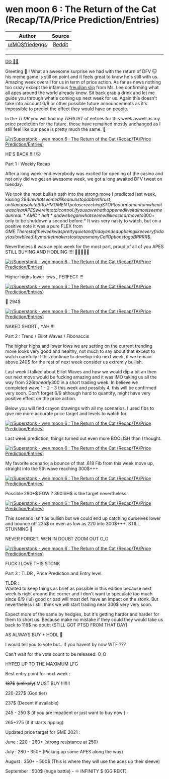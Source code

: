 wen moon 6 : The Return of the Cat (Recap/TA/Price Prediction/Entries)
======================================================================

| Author       | Source       | 
| :-------------: |:-------------:|
|  [u/MOSfriedeggs](https://www.reddit.com/user/MOSfriedeggs/) | [Reddit](https://www.reddit.com/r/Superstonk/comments/nt8tir/wen_moon_6_the_return_of_the_cat_recaptaprice/) | 

---

[DD 👨‍🔬](https://www.reddit.com/r/Superstonk/search?q=flair_name%3A%22DD%20%F0%9F%91%A8%E2%80%8D%F0%9F%94%AC%22&restrict_sr=1)

Greeting 🦍 ! What an awesome surprise we had with the return of DFV 🐱 his meme game is still on point and it feels great to know he's still with us. Amazing week overall for us in term of price action. As far as news nothing too crazy except the infamous [freudian slip](https://en.wikipedia.org/wiki/Freudian_slip) from Ms. Lee confirming what all apes around the world already knew. Sit back grab a drink and let me guide you through what's coming up next week for us. Again this doesn't take into account 6/9 or other possible future announcements as it's impossible to predict the effect they would have on people.

In the *TLDR* you will find my *TIERLIST* of entries for this week aswell as my price prediction for the future, those have remained mostly unchanged as I still feel like our pace is pretty much the same. 🚀

[![r/Superstonk - wen moon 6 : The Return of the Cat (Recap/TA/Price Prediction/Entries)](https://preview.redd.it/uzlpt3pmui371.png?width=328&format=png&auto=webp&s=41d8e16dafcc3aeb47d6ba014014ab42e283e5cf)](https://preview.redd.it/uzlpt3pmui371.png?width=328&format=png&auto=webp&s=41d8e16dafcc3aeb47d6ba014014ab42e283e5cf)

HE'S BACK !!!! 🐱

Part 1 : Weekly Recap

After a long week-end everybody was excited for opening of the casino and not only did we get an awesome week, we got a long awaited DFV tweet on tuesday.

We took the most bullish path into the strong move I predicted last week, kissing 294$ in what seemed like an unstopabble thrust , until an absolute BRUH MOMENT put a screeching STOP to our momentum when it was clear APES were in total control. If you saw what happened live it almost seemed unreal. *AMC* halt *and we began what seemed like a clear move to 300$+ only to be shutdown a second before.* It was very nasty to watch, but on a positive note it was a pure FLEX from $GME. The rest of the week was pretty quiet and friday ended up being like every friday (a slow bleed) by market makers to stop as many Call Options to go BRRRR$$.

Nevertheless it was an epic week for the most part, proud of all of you APES STILL BUYING AND HODLING !!!! 🚀🚀🚀🚀🚀

[![r/Superstonk - wen moon 6 : The Return of the Cat (Recap/TA/Price Prediction/Entries)](https://preview.redd.it/m4y6wlyevi371.png?width=1016&format=png&auto=webp&s=66ccf7ac1f0dba3defd622b8fdefd71e0cd9301c)](https://preview.redd.it/m4y6wlyevi371.png?width=1016&format=png&auto=webp&s=66ccf7ac1f0dba3defd622b8fdefd71e0cd9301c)

Higher highs lower lows , PERFECT !!!

[![r/Superstonk - wen moon 6 : The Return of the Cat (Recap/TA/Price Prediction/Entries)](https://preview.redd.it/jlbbs5ndvi371.png?width=174&format=png&auto=webp&s=abcc159f9ce630cf90d5ad0efe18210380b3678d)](https://preview.redd.it/jlbbs5ndvi371.png?width=174&format=png&auto=webp&s=abcc159f9ce630cf90d5ad0efe18210380b3678d)

🚀 294$

[![r/Superstonk - wen moon 6 : The Return of the Cat (Recap/TA/Price Prediction/Entries)](https://preview.redd.it/ic5qz6ltxi371.jpg?width=400&format=pjpg&auto=webp&s=87f64fa2f79a49ee66548a896abacd2882975dff)](https://preview.redd.it/ic5qz6ltxi371.jpg?width=400&format=pjpg&auto=webp&s=87f64fa2f79a49ee66548a896abacd2882975dff)

NAKED SHORT , YAH !!!

Part 2 : Trend / Elliot Waves / Fibonaccis

The higher highs and lower lows we are setting on the current trending move looks very good and healthy, not much to say about that except to watch carefully if this continue to develop into next week, if we remain above 240$ for the rest of next week consider us extremly bullish.

Last week I talked about Elliot Waves and how we would dip a bit an then our next move would be fucking amazing and it was IMO taking us all the way from 226$ to nearly 300$ in a short trading week. In believe we completed wave 1 - 2 - 3 this week and possibly 4, this will be confirmed very soon. Don't forget 6/9 although hard to quantify, might have very positive effect on the price action.

Below you will find crayon drawings with all my scenarios. I used fibs to give me more accurate price target and levels to watch for.

[![r/Superstonk - wen moon 6 : The Return of the Cat (Recap/TA/Price Prediction/Entries)](https://preview.redd.it/05gzppikyi371.png?width=778&format=png&auto=webp&s=e26cc22cb41fd0501bd854698a69057d17bc2b06)](https://preview.redd.it/05gzppikyi371.png?width=778&format=png&auto=webp&s=e26cc22cb41fd0501bd854698a69057d17bc2b06)

Last week prediction, things turned out even more BOOLISH than I thought.

[![r/Superstonk - wen moon 6 : The Return of the Cat (Recap/TA/Price Prediction/Entries)](https://preview.redd.it/ufq60x34zi371.png?width=1031&format=png&auto=webp&s=89f27a7a7bf96e5e71418d653fe4540dc78e21c6)](https://preview.redd.it/ufq60x34zi371.png?width=1031&format=png&auto=webp&s=89f27a7a7bf96e5e71418d653fe4540dc78e21c6)

My favorite scenario; a bounce of that .618 Fib from this week move up, straight into the 5th wave reaching 300$+++

[![r/Superstonk - wen moon 6 : The Return of the Cat (Recap/TA/Price Prediction/Entries)](https://preview.redd.it/es8xla8ezi371.png?width=1005&format=png&auto=webp&s=21ac74f44fcd8fd1f0d5d0f2ae5babf0062cf0b8)](https://preview.redd.it/es8xla8ezi371.png?width=1005&format=png&auto=webp&s=21ac74f44fcd8fd1f0d5d0f2ae5babf0062cf0b8)

Possible 290+$ EOW ? 390ISH$ is the target nevertheless .

[![r/Superstonk - wen moon 6 : The Return of the Cat (Recap/TA/Price Prediction/Entries)](https://preview.redd.it/j7ua6fym1j371.png?width=784&format=png&auto=webp&s=1e5e9b9f5b9cb4c05d46fc5fde35e2d72a539040)](https://preview.redd.it/j7ua6fym1j371.png?width=784&format=png&auto=webp&s=1e5e9b9f5b9cb4c05d46fc5fde35e2d72a539040)

This scenario isn't as bullish but we could end up catching ourselves lower and bounce off 235$ or even as low as 220 into 300$+++. STILL STUNNING 🚀

NEVER FORGET, WEN IN DOUBT ZOOM OUT O_O

[![r/Superstonk - wen moon 6 : The Return of the Cat (Recap/TA/Price Prediction/Entries)](https://preview.redd.it/vkejg23s8j371.png?width=642&format=png&auto=webp&s=e4687b945bd6b5628842b1a14a62972d4f7b0a11)](https://preview.redd.it/vkejg23s8j371.png?width=642&format=png&auto=webp&s=e4687b945bd6b5628842b1a14a62972d4f7b0a11)

FUCK I LOVE THIS STONK

Part 3 : TLDR , Price Prediction and Entry level.

TLDR :\
Wanted to keep things as brief as possible in this edition because next week is right around the corner and I don't want to speculate too much since 6/9 (lul) good or bad will most def. have an impact on the stonk. But nevertheless I still think we will start trading near 300$ very very soon.

Expect more of the same by hedgies, but it's getting harder and harder for them to short us. Because make no mistake if they could they would take us back to 118$ no doubt (STILL GOT PTSD FROM THAT DAY)

AS ALWAYS BUY + HODL 🦍

I would tell you to vote but.. if you havent by now WTF ???

Can't wait for the vote count to be released. O_O

HYPED UP TO THE MAXIMUM LFG

Best entry point for next week :

~~187$~~ ~~(unlikely)~~ MUST BUY !!!!!!!

220-227$ (God tier)

237$ (Decent if available)

245 - 250 $ (if you are impatient or just want to buy now ) -

265$-275$ (If it starts ripping)

Updated price target for GME 2021 :

June : 220 - 260+ (strong resistance at 250)

July : 280 - 350+ (Picking up some APES along the way)

August : 350+ - 500$ (This is where they will use the aces up their sleeve)

September : 500$ (huge battle) - ♾ INFINITY $ (GG REKT)
